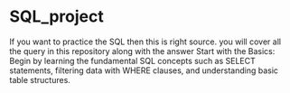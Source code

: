 # SQL_project
If you want to practice the SQL then this is right source. you will cover all the query in this repository along with the answer 
Start with the Basics: Begin by learning the fundamental SQL concepts such as SELECT statements, filtering data with WHERE clauses, and understanding basic table structures.

